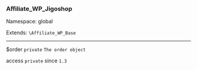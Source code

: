 ### Affiliate_WP_Jigoshop

Namespace: global

Extends: `\Affiliate_WP_Base`

----


$order
`private` `The order object` 


access
`private` 
since
`1.3` 